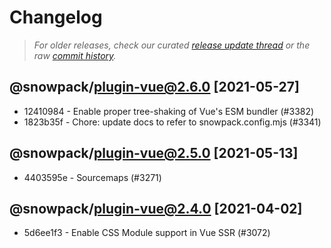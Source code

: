 # Changelog

> *For older releases, check our curated [release update thread](https://github.com/snowpackjs/snowpack/discussions/1183) or the raw [commit history](https://github.com/snowpackjs/snowpack/commits/main/plugins/plugin-vue).*

<!-- add changelog entries here - do not delete! -->

## @snowpack/plugin-vue@2.6.0 [2021-05-27]

* 12410984 - Enable proper tree-shaking of Vue's ESM bundler (#3382) <Nate Moore>
* 1823b35f - Chore: update docs to refer to snowpack.config.mjs (#3341) <Drew Powers>

## @snowpack/plugin-vue@2.5.0 [2021-05-13]

* 4403595e - Sourcemaps (#3271) <Luke Jackson>

## @snowpack/plugin-vue@2.4.0 [2021-04-02]

* 5d6ee1f3 - Enable CSS Module support in Vue SSR (#3072) <Drew Powers>
